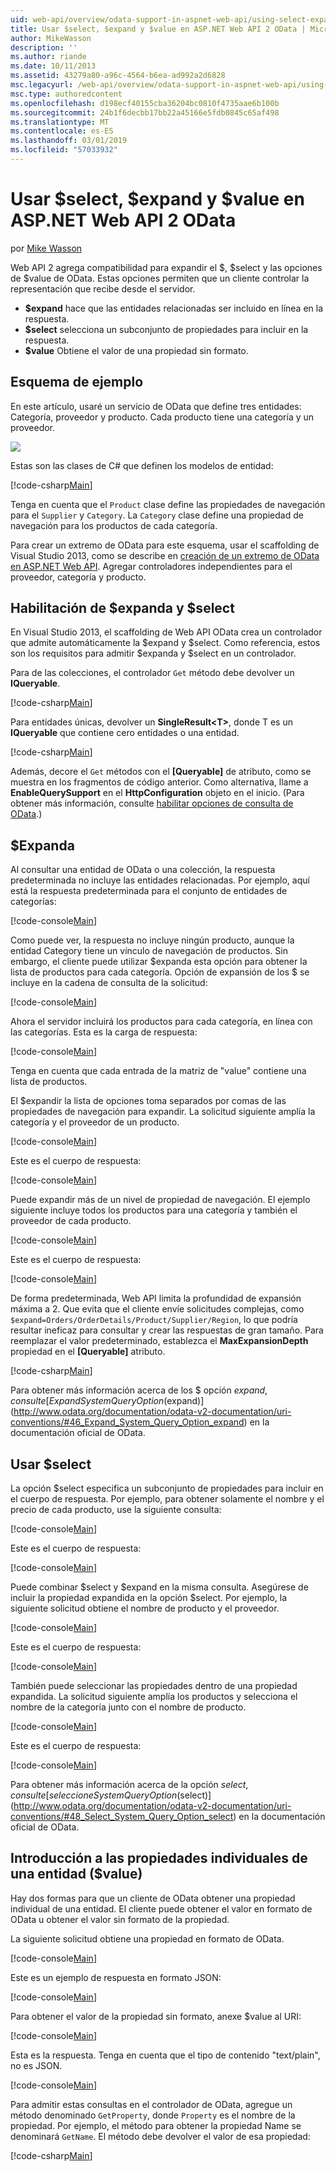 ```yaml
---
uid: web-api/overview/odata-support-in-aspnet-web-api/using-select-expand-and-value
title: Usar $select, $expand y $value en ASP.NET Web API 2 OData | Microsoft Docs
author: MikeWasson
description: ''
ms.author: riande
ms.date: 10/11/2013
ms.assetid: 43279a80-a96c-4564-b6ea-ad992a2d6828
msc.legacyurl: /web-api/overview/odata-support-in-aspnet-web-api/using-select-expand-and-value
msc.type: authoredcontent
ms.openlocfilehash: d198ecf40155cba36204bc0810f4735aae6b100b
ms.sourcegitcommit: 24b1f6decbb17bb22a45166e5fdb0845c65af498
ms.translationtype: MT
ms.contentlocale: es-ES
ms.lasthandoff: 03/01/2019
ms.locfileid: "57033932"
---
```

<a name="using-select-expand-and-value-in-aspnet-web-api-2-odata"></a>Usar $select, $expand y $value en ASP.NET Web API 2 OData
====================
por [Mike Wasson](https://github.com/MikeWasson)

Web API 2 agrega compatibilidad para expandir el $, $select y las opciones de $value de OData. Estas opciones permiten que un cliente controlar la representación que recibe desde el servidor.

- **$expand** hace que las entidades relacionadas ser incluido en línea en la respuesta.
- **$select** selecciona un subconjunto de propiedades para incluir en la respuesta.
- **$value** Obtiene el valor de una propiedad sin formato.

## <a name="example-schema"></a>Esquema de ejemplo

En este artículo, usaré un servicio de OData que define tres entidades: Categoría, proveedor y producto. Cada producto tiene una categoría y un proveedor.

![](using-select-expand-and-value/_static/image1.png)

Estas son las clases de C# que definen los modelos de entidad:

[!code-csharp[Main](using-select-expand-and-value/samples/sample1.cs)]

Tenga en cuenta que el `Product` clase define las propiedades de navegación para el `Supplier` y `Category`. La `Category` clase define una propiedad de navegación para los productos de cada categoría.

Para crear un extremo de OData para este esquema, usar el scaffolding de Visual Studio 2013, como se describe en [creación de un extremo de OData en ASP.NET Web API](odata-v3/creating-an-odata-endpoint.md). Agregar controladores independientes para el proveedor, categoría y producto.

## <a name="enabling-expand-and-select"></a>Habilitación de $expanda y $select

En Visual Studio 2013, el scaffolding de Web API OData crea un controlador que admite automáticamente la $expand y $select. Como referencia, estos son los requisitos para admitir $expanda y $select en un controlador.

Para de las colecciones, el controlador `Get` método debe devolver un **IQueryable**.

[!code-csharp[Main](using-select-expand-and-value/samples/sample2.cs)]

Para entidades únicas, devolver un **SingleResult&lt;T&gt;**, donde T es un **IQueryable** que contiene cero entidades o una entidad.

[!code-csharp[Main](using-select-expand-and-value/samples/sample3.cs)]

Además, decore el `Get` métodos con el **[Queryable]** de atributo, como se muestra en los fragmentos de código anterior. Como alternativa, llame a **EnableQuerySupport** en el **HttpConfiguration** objeto en el inicio. (Para obtener más información, consulte [habilitar opciones de consulta de OData](supporting-odata-query-options.md#enable).)

## <a name="using-expand"></a>$Expanda

Al consultar una entidad de OData o una colección, la respuesta predeterminada no incluye las entidades relacionadas. Por ejemplo, aquí está la respuesta predeterminada para el conjunto de entidades de categorías:

[!code-console[Main](using-select-expand-and-value/samples/sample4.cmd)]

Como puede ver, la respuesta no incluye ningún producto, aunque la entidad Category tiene un vínculo de navegación de productos. Sin embargo, el cliente puede utilizar $expanda esta opción para obtener la lista de productos para cada categoría. Opción de expansión de los $ se incluye en la cadena de consulta de la solicitud:

[!code-console[Main](using-select-expand-and-value/samples/sample5.cmd)]

Ahora el servidor incluirá los productos para cada categoría, en línea con las categorías. Esta es la carga de respuesta:

[!code-console[Main](using-select-expand-and-value/samples/sample6.cmd)]

Tenga en cuenta que cada entrada de la matriz de "value" contiene una lista de productos.

El $expandir la lista de opciones toma separados por comas de las propiedades de navegación para expandir. La solicitud siguiente amplía la categoría y el proveedor de un producto.

[!code-console[Main](using-select-expand-and-value/samples/sample7.cmd)]

Este es el cuerpo de respuesta:

[!code-console[Main](using-select-expand-and-value/samples/sample8.cmd)]

Puede expandir más de un nivel de propiedad de navegación. El ejemplo siguiente incluye todos los productos para una categoría y también el proveedor de cada producto.

[!code-console[Main](using-select-expand-and-value/samples/sample9.cmd)]

Este es el cuerpo de respuesta:

[!code-console[Main](using-select-expand-and-value/samples/sample10.cmd)]

De forma predeterminada, Web API limita la profundidad de expansión máxima a 2. Que evita que el cliente envíe solicitudes complejas, como `$expand=Orders/OrderDetails/Product/Supplier/Region`, lo que podría resultar ineficaz para consultar y crear las respuestas de gran tamaño. Para reemplazar el valor predeterminado, establezca el **MaxExpansionDepth** propiedad en el **[Queryable]** atributo.

[!code-csharp[Main](using-select-expand-and-value/samples/sample11.cs)]

Para obtener más información acerca de los $ opción $expand, consulte [Expand System Query Option ($expand)](http://www.odata.org/documentation/odata-v2-documentation/uri-conventions/#46_Expand_System_Query_Option_expand) en la documentación oficial de OData.

## <a name="using-select"></a>Usar $select

La opción $select especifica un subconjunto de propiedades para incluir en el cuerpo de respuesta. Por ejemplo, para obtener solamente el nombre y el precio de cada producto, use la siguiente consulta:

[!code-console[Main](using-select-expand-and-value/samples/sample12.cmd)]

Este es el cuerpo de respuesta:

[!code-console[Main](using-select-expand-and-value/samples/sample13.cmd)]

Puede combinar $select y $expand en la misma consulta. Asegúrese de incluir la propiedad expandida en la opción $select. Por ejemplo, la siguiente solicitud obtiene el nombre de producto y el proveedor.

[!code-console[Main](using-select-expand-and-value/samples/sample14.cmd)]

Este es el cuerpo de respuesta:

[!code-console[Main](using-select-expand-and-value/samples/sample15.cmd)]

También puede seleccionar las propiedades dentro de una propiedad expandida. La solicitud siguiente amplía los productos y selecciona el nombre de la categoría junto con el nombre de producto.

[!code-console[Main](using-select-expand-and-value/samples/sample16.cmd)]

Este es el cuerpo de respuesta:

[!code-console[Main](using-select-expand-and-value/samples/sample17.cmd)]

Para obtener más información acerca de la opción $select, consulte [seleccione System Query Option ($select)](http://www.odata.org/documentation/odata-v2-documentation/uri-conventions/#48_Select_System_Query_Option_select) en la documentación oficial de OData.

## <a name="getting-individual-properties-of-an-entity-value"></a>Introducción a las propiedades individuales de una entidad ($value)

Hay dos formas para que un cliente de OData obtener una propiedad individual de una entidad. El cliente puede obtener el valor en formato de OData u obtener el valor sin formato de la propiedad.

La siguiente solicitud obtiene una propiedad en formato de OData.

[!code-console[Main](using-select-expand-and-value/samples/sample18.cmd)]

Este es un ejemplo de respuesta en formato JSON:

[!code-console[Main](using-select-expand-and-value/samples/sample19.cmd)]

Para obtener el valor de la propiedad sin formato, anexe $value al URI:

[!code-console[Main](using-select-expand-and-value/samples/sample20.cmd)]

Esta es la respuesta. Tenga en cuenta que el tipo de contenido "text/plain", no es JSON.

[!code-console[Main](using-select-expand-and-value/samples/sample21.cmd)]

Para admitir estas consultas en el controlador de OData, agregue un método denominado `GetProperty`, donde `Property` es el nombre de la propiedad. Por ejemplo, el método para obtener la propiedad Name se denominará `GetName`. El método debe devolver el valor de esa propiedad:

[!code-csharp[Main](using-select-expand-and-value/samples/sample22.cs)]
